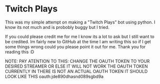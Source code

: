 # Twitch Plays
 This was my simple attempt on making a "Twitch Plays" bot using python. I know its not much and is probobly buggy but I tried.


If you could please credit me for me I know its a lot to ask but I still want to be credited. Im fairly new to GitHub at the time I am writing this so if I get some things wrong could you please point it out for me. Thank you for reading this :D


NOTE: PAY ATENTION TO THIS: CHANGE THE OAUTH TOKEN TO YOUR DESIRED STREAMER OR ELSE IT WILL NOT WORK THE OAUTH TOKEN CURRENTLY IN THERE IS NOT AN ACTUAL OAUTH TOKEN IT SHOULD LOOK LIKE THIS oauth:jde890dhasnd089sgbd9a
